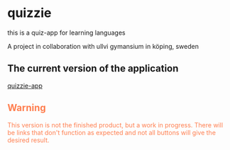 # quizzie

this is a quiz-app for learning languages

A project in collaboration with ullvi gymansium in köping, sweden


## The current version of the application 
[quizzie-app](https://cscloud6-206.lnu.se/quizzie/)

<h2 style="color:coral">Warning</h2>
<span style="color:coral">This version is not the finished product, but a work in progress. There will be links that don't function as expected and not all buttons will give the desired result.</span>